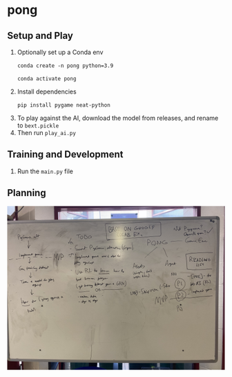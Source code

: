 # pong

## Setup and Play
1. Optionally set up a Conda env
    ```
    conda create -n pong python=3.9
    ```
    ```
    conda activate pong
    ```
2. Install dependencies
    ```
    pip install pygame neat-python
    ```
3. To play against the AI, download the model from releases, and rename to `bext.pickle`
4. Then run `play_ai.py`

## Training and Development
1. Run the `main.py` file

## Planning
![Whiteboard image of plan](https://raw.githubusercontent.com/jacobhq/pong/main/media/pong_wb_1.jpg)